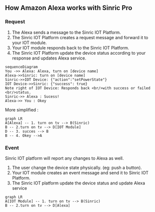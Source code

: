 


## How Amazon Alexa works with Sinric Pro

### Request
1.  The Alexa sends a message to the Sinric IOT Platform.
2.  The Sinric IOT Platform creates a request message and forward it to your IOT module.
3. Your IOT module responds back to the Sinric IOT Platform.
4. The Sinric IOT Platform update the device status according to your response and updates Alexa service.

```mermaid
sequenceDiagram
You ->> Alexa: Alexa, turn on [device name]
Alexa->>Sinric: turn on [device name]
Sinric->>IOT Device: {"action":"setPowerState"}
IOT Device->>Sinric: {"success": true}
Note right of IOT Device: Responds back <br/>with success or failed <br/>status.
Sinric->> Alexa : Sucess!
Alexa->> You : Okey
```

More simplified :

```mermaid
graph LR
A[Alexa] -- 1. turn on tv --> B(Sinric)
B -- 2.turn on tv --> D[IOT Module]
D -- 3. succes --> B
B -- 4. Okey -->A
```

### Event

Sinric IOT platform will report any changes to Alexa as well. 

1.  The user change the device state physically. (eg: push a button).
2.  Your IOT module creates an event message and send it to Sinric IOT Platform.
3.  The Sinric IOT platform update the device status and update Alexa service

```mermaid
graph LR
A[IOT Module] -- 1. turn on tv --> B(Sinric)
B -- 2.turn on tv --> D[Alexa]
```

<!--stackedit_data:
eyJoaXN0b3J5IjpbLTE1OTE1NTAzMDcsLTU1MjQ3MjI5OSwxOD
M4NTU4MTkzXX0=
-->